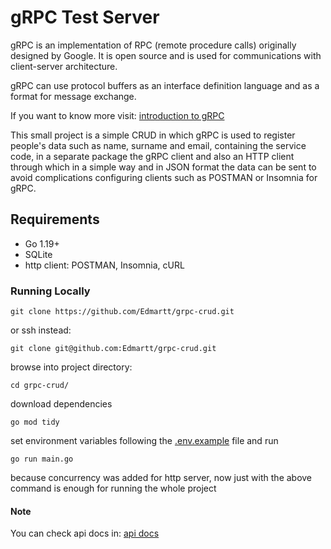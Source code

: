 # gRPC Test Server

gRPC is an implementation of RPC (remote procedure calls) originally designed by Google. It is open source and is used for communications with client-server architecture.

gRPC can use protocol buffers as an interface definition language and as a format for message exchange.

If you want to know more visit: [introduction to gRPC](https://grpc.io/docs/what-is-grpc/introduction/)

This small project is a simple CRUD in which gRPC is used to register people's data such as name, surname and email, containing the service code, in a separate package the gRPC client and also an HTTP client through which in a simple way and in JSON format the data can be sent to avoid complications configuring clients such as POSTMAN or Insomnia for gRPC.

## Requirements

- Go 1.19+
- SQLite
- http client: POSTMAN, Insomnia, cURL

### Running Locally

```
git clone https://github.com/Edmartt/grpc-crud.git
```

or ssh instead:

```
git clone git@github.com:Edmartt/grpc-crud.git
```

browse into project directory:

```
cd grpc-crud/
```

download dependencies

```
go mod tidy
```

set environment variables following the [.env.example](https://github.com/Edmartt/grpc-test-server/blob/main/.env.example) file and run

```
go run main.go
```

because concurrency was added for http server, now just with the above command is enough for running the whole project

#### Note

You can check api docs in: [api docs](http://localhost:8080/api/v1/swagger/index.html)
